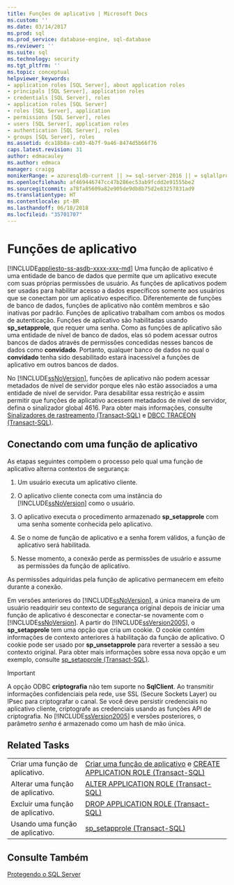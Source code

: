 ```yaml
---
title: Funções de aplicativo | Microsoft Docs
ms.custom: ''
ms.date: 03/14/2017
ms.prod: sql
ms.prod_service: database-engine, sql-database
ms.reviewer: ''
ms.suite: sql
ms.technology: security
ms.tgt_pltfrm: ''
ms.topic: conceptual
helpviewer_keywords:
- application roles [SQL Server], about application roles
- principals [SQL Server], application roles
- credentials [SQL Server], roles
- application roles [SQL Server]
- roles [SQL Server], application
- permissions [SQL Server], roles
- users [SQL Server], application roles
- authentication [SQL Server], roles
- groups [SQL Server], roles
ms.assetid: dca18b8a-ca03-4b7f-9a46-8474d5b66f76
caps.latest.revision: 31
author: edmacauley
ms.author: edmaca
manager: craigg
monikerRange: = azuresqldb-current || >= sql-server-2016 || = sqlallproducts-allversions
ms.openlocfilehash: af469446747cc47b286ec53ab9fcdd2e91555be2
ms.sourcegitcommit: a78fa85609a82e905de9db8b75d2e83257831ad9
ms.translationtype: HT
ms.contentlocale: pt-BR
ms.lasthandoff: 06/18/2018
ms.locfileid: "35701707"
---
```

# <a name="application-roles"></a>Funções de aplicativo
[!INCLUDE[appliesto-ss-asdb-xxxx-xxx-md](../../../includes/appliesto-ss-asdb-xxxx-xxx-md.md)]
  Uma função de aplicativo é uma entidade de banco de dados que permite que um aplicativo execute com suas próprias permissões de usuário. As funções de aplicativos podem ser usadas para habilitar acesso a dados específicos somente aos usuários que se conectam por um aplicativo específico. Diferentemente de funções de banco de dados, funções de aplicativo não contêm membros e são inativas por padrão. Funções de aplicativo trabalham com ambos os modos de autenticação. Funções de aplicativo são habilitadas usando **sp_setapprole**, que requer uma senha. Como as funções de aplicativo são uma entidade de nível de banco de dados, elas só podem acessar outros bancos de dados através de permissões concedidas nesses bancos de dados como **convidado**. Portanto, qualquer banco de dados no qual o **convidado** tenha sido desabilitado estará inacessível a funções de aplicativo em outros bancos de dados.  
  
 No [!INCLUDE[ssNoVersion](../../../includes/ssnoversion-md.md)], funções de aplicativo não podem acessar metadados de nível de servidor porque eles não estão associados a uma entidade de nível de servidor. Para desabilitar essa restrição e assim permitir que funções de aplicativo acessem metadados de nível de servidor, defina o sinalizador global 4616. Para obter mais informações, consulte [Sinalizadores de rastreamento &#40;Transact-SQL&#41;](../../../t-sql/database-console-commands/dbcc-traceon-trace-flags-transact-sql.md) e [DBCC TRACEON &#40;Transact-SQL&#41;](../../../t-sql/database-console-commands/dbcc-traceon-transact-sql.md).  
  
## <a name="connecting-with-an-application-role"></a>Conectando com uma função de aplicativo  
 As etapas seguintes compõem o processo pelo qual uma função de aplicativo alterna contextos de segurança:  
  
1.  Um usuário executa um aplicativo cliente.  
  
2.  O aplicativo cliente conecta com uma instância do [!INCLUDE[ssNoVersion](../../../includes/ssnoversion-md.md)] como o usuário.  
  
3.  O aplicativo executa o procedimento armazenado **sp_setapprole** com uma senha somente conhecida pelo aplicativo.  
  
4.  Se o nome de função de aplicativo e a senha forem válidos, a função de aplicativo será habilitada.  
  
5.  Nesse momento, a conexão perde as permissões de usuário e assume as permissões da função de aplicativo.  
  
 As permissões adquiridas pela função de aplicativo permanecem em efeito durante a conexão.  
  
 Em versões anteriores do [!INCLUDE[ssNoVersion](../../../includes/ssnoversion-md.md)], a única maneira de um usuário readquirir seu contexto de segurança original depois de iniciar uma função de aplicativo é desconectar e conectar-se novamente com o [!INCLUDE[ssNoVersion](../../../includes/ssnoversion-md.md)]. A partir do [!INCLUDE[ssVersion2005](../../../includes/ssversion2005-md.md)], o **sp_setapprole** tem uma opção que cria um cookie. O cookie contém informações de contexto anteriores à habilitação da função de aplicativo. O cookie pode ser usado por **sp_unsetapprole** para reverter a sessão a seu contexto original. Para obter mais informações sobre essa nova opção e um exemplo, consulte [sp_setapprole &#40;Transact-SQL&#41;](../../../relational-databases/system-stored-procedures/sp-setapprole-transact-sql.md).  
  
> [!IMPORTANT]  
>  A opção ODBC **criptografia** não tem suporte no **SqlClient**. Ao transmitir informações confidenciais pela rede, use SSL (Secure Sockets Layer) ou IPsec para criptografar o canal. Se você deve persistir credenciais no aplicativo cliente, criptografe as credenciais usando as funções API de criptografia. No [!INCLUDE[ssVersion2005](../../../includes/ssversion2005-md.md)] e versões posteriores, o parâmetro *senha* é armazenado como um hash de mão única.  
  
## <a name="related-tasks"></a>Related Tasks  
  
|||  
|-|-|  
|Criar uma função de aplicativo.|[Criar uma função de aplicativo](../../../relational-databases/security/authentication-access/create-an-application-role.md) e [CREATE APPLICATION ROLE &#40;Transact-SQL&#41;](../../../t-sql/statements/create-application-role-transact-sql.md)|  
|Alterar uma função de aplicativo.|[ALTER APPLICATION ROLE &#40;Transact-SQL&#41;](../../../t-sql/statements/alter-application-role-transact-sql.md)|  
|Excluir uma função de aplicativo.|[DROP APPLICATION ROLE &#40;Transact-SQL&#41;](../../../t-sql/statements/drop-application-role-transact-sql.md)|  
|Usando uma função de aplicativo.|[sp_setapprole &#40;Transact-SQL&#41;](../../../relational-databases/system-stored-procedures/sp-setapprole-transact-sql.md)|  
  
## <a name="see-also"></a>Consulte Também  
 [Protegendo o SQL Server](../../../relational-databases/security/securing-sql-server.md)  
  
  
